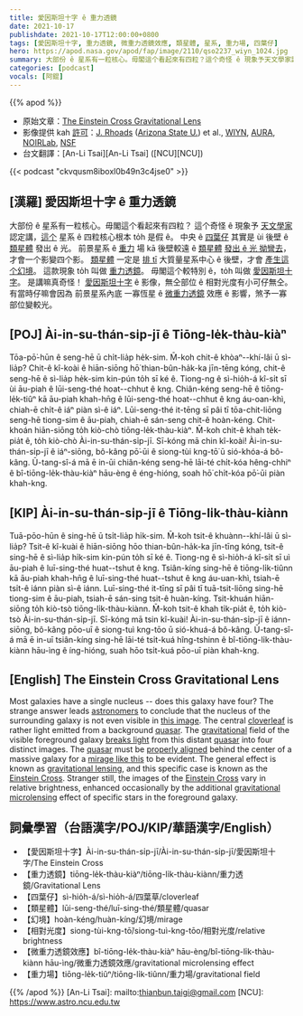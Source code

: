 ```yaml
---
title: 愛因斯坦十字 ê 重力透鏡
date: 2021-10-17
publishdate: 2021-10-17T12:00:00+0800
tags: [愛因斯坦十字, 重力透鏡, 微重力透鏡效應, 類星體, 星系, 重力場, 四葉仔]
hero: https://apod.nasa.gov/apod/fap/image/2110/qso2237_wiyn_1024.jpg
summary: 大部份 ê 星系有一粒核心。毋閣這个看起來有四粒？這个奇怪 ê 現象予天文學家認定講，這个星系 ê 四粒核心根本 to̍h 是假 ê。
categories: [podcast]
vocals: [阿錕]
---
```


{{% apod %}}

- 原始文章：[The Einstein Cross Gravitational Lens](https://apod.nasa.gov/apod/ap211017.html)
- 影像提供 kah [許可](https://noirlab.edu/public/copyright/)：[J. Rhoads](https://isearch.asu.edu/profile/858089) ([Arizona State U.](https://sese.asu.edu/)) et al., [WIYN](https://www.noao.edu/wiyn/wiyn.html), [AURA](https://www.aura-astronomy.org/), [NOIRLab](https://noirlab.edu/), [NSF](https://www.nsf.gov/)
- 台文翻譯：[An-Li Tsai][An-Li Tsai] ([NCU][NCU])

{{< podcast "ckvqusm8iboxl0b49n3c4jse0" >}}

## [漢羅] 愛因斯坦十字 ê 重力透鏡
大部份 ê 星系有一粒核心。毋閣這个看起來有四粒？
這个奇怪 ê 現象予 [天文學家][astronomers] 認定講，[這个][this image] 星系 ê 四粒核心根本 to̍h 是假 ê。
中央 ê [四葉仔][cloverleaf] 其實是 ùi 後壁 ê [類星體][quasar 1] 發出 ê 光。
前景星系 ê [重力][gravitational] 場 kā 後壁較遠 ê [類星體][quasar 2] [發出 ê 光 拗彎去][breaks light]，才會一个影變四个影。
[類星體][quasar 3] 一定是 [排 tī][properly aligned] 大質量星系中心 ê 後壁，才會 [產生這个幻境][mirage like this]。
這款現象 to̍h 叫做 [重力透鏡][gravitational lensing]。
毋閣這个較特別 ê，to̍h 叫做 [愛因斯坦十字][Einstein Cross 1]。
是講嘛真奇怪！
[愛因斯坦十字][Einstein Cross 2] ê 影像，無仝部位 ê 相對光度有小可仔無仝。
有當時仔嘛會因為 前景星系內底 一寡恆星 ê [微重力透鏡][gravitational microlensing] 效應 ê 影響，煞予一寡部位變較光。

## [POJ] Ài-in-su-thán-si̍p-jī ê Tiōng-le̍k-thàu-kiàⁿ
Tōa-pō͘-hūn ê seng-hē ū chi̍t-lia̍p he̍k-sim.
M̄-koh chit-ê khòaⁿ--khí-lâi ū sì-lia̍p?
Chit-ê kî-koài ê hiān-siōng hō͘ thian-bûn-ha̍k-ka jīn-tēng kóng, chit-ê seng-hē ê sì-lia̍p he̍k-sim kin-pún to̍h sī ké ê.
Tiong-ng ê sì-hio̍h-á kî-si̍t sī ùi āu-piah ê lūi-seng-thé hoat--chhut ê kng.
Chiân-kéng seng-hē ê tiōng-le̍k-tiûⁿ kā āu-piah khah-hn̄g ê lūi-seng-thé hoat--chhut ê kng áu-oan-khì, chiah-ē chi̍t-ê iáⁿ piàn sì-ê iáⁿ.
Lūi-seng-thé it-tēng sī pâi tī tōa-chit-liōng seng-hē tiong-sim ê āu-piah, chiah-ē sán-seng chit-ê hoàn-kéng.
Chit-khoán hiān-siōng to̍h kiò-chò tiōng-le̍k-thàu-kiàⁿ.
M̄-koh chit-ê khah te̍k-pia̍t ê, to̍h kiò-chò Ài-in-su-thán-si̍p-jī.
Sī-kóng mā chin kî-koài!
Ài-in-su-thán-si̍p-jī ê iáⁿ-siōng, bô-kâng pō͘-ūi ê siong-tùi kng-tō͘ ū sió-khóa-á bô-kâng.
Ū-tang-sî-á mā ē in-ūi chiân-kéng seng-hē lāi-té chi̍t-kóa hêng-chhiⁿ ê bî-tiōng-le̍k-thàu-kiàⁿ hāu-èng ê éng-hióng, soah hō͘ chi̍t-kóa pō͘-ūi piàn khah-kng.


## [KIP] Ài-in-su-thán-si̍p-jī ê Tiōng-li̍k-thàu-kiànn
Tuā-pōo-hūn ê sing-hē ū tsi̍t-lia̍p hi̍k-sim.
M̄-koh tsit-ê khuànn--khí-lâi ū sì-lia̍p?
Tsit-ê kî-kuài ê hiān-siōng hōo thian-bûn-ha̍k-ka jīn-tīng kóng, tsit-ê sing-hē ê sì-lia̍p hi̍k-sim kin-pún to̍h sī ké ê.
Tiong-ng ê sì-hio̍h-á kî-si̍t sī uì āu-piah ê luī-sing-thé huat--tshut ê kng.
Tsiân-kíng sing-hē ê tiōng-li̍k-tiûnn kā āu-piah khah-hn̄g ê luī-sing-thé huat--tshut ê kng áu-uan-khì, tsiah-ē tsi̍t-ê iánn piàn sì-ê iánn.
Luī-sing-thé it-tīng sī pâi tī tuā-tsit-liōng sing-hē tiong-sim ê āu-piah, tsiah-ē sán-sing tsit-ê huàn-kíng.
Tsit-khuán hiān-siōng to̍h kiò-tsò tiōng-li̍k-thàu-kiànn.
M̄-koh tsit-ê khah ti̍k-pia̍t ê, to̍h kiò-tsò Ài-in-su-thán-si̍p-jī.
Sī-kóng mā tsin kî-kuài!
Ài-in-su-thán-si̍p-jī ê iánn-siōng, bô-kâng pōo-uī ê siong-tuì kng-tōo ū sió-khuá-á bô-kâng.
Ū-tang-sî-á mā ē in-uī tsiân-kíng sing-hē lāi-té tsi̍t-kuá hîng-tshinn ê bî-tiōng-li̍k-thàu-kiànn hāu-ìng ê íng-hióng, suah hōo tsi̍t-kuá pōo-uī piàn khah-kng.

## [English] The Einstein Cross Gravitational Lens
Most galaxies have a single nucleus -- does this galaxy have four?
The strange answer leads [astronomers][astronomers] to conclude that the nucleus of the surrounding galaxy is not even visible in [this image][this image].
The central [cloverleaf][cloverleaf] is rather light emitted from a background [quasar][quasar 1].
The [gravitational][gravitational] field of the visible foreground galaxy [breaks light][breaks light] from this distant [quasar][quasar 2] into four distinct images.
The [quasar][quasar 3] must be [properly aligned][properly aligned] behind the center of a massive galaxy for a [mirage like this][mirage like this] to be evident.
The general effect is known as [gravitational lensing][gravitational lensing], and this specific case is known as the [Einstein Cross][Einstein Cross 1].
Stranger still, the images of the [Einstein Cross][Einstein Cross 2] vary in relative brightness, enhanced occasionally by the additional [gravitational microlensing][gravitational microlensing] effect of specific stars in the foreground galaxy.

## 詞彙學習（台語漢字/POJ/KIP/華語漢字/English）
- 【愛因斯坦十字】Ài-in-su-thán-si̍p-jī/Ài-in-su-thán-si̍p-jī/愛因斯坦十字/The Einstein Cross
- 【重力透鏡】tiōng-le̍k-thàu-kiàⁿ/tiōng-li̍k-thàu-kiànn/重力透鏡/Gravitational Lens
- 【四葉仔】sì-hio̍h-á/sì-hio̍h-á/四葉草/cloverleaf
- 【類星體】lūi-seng-thé/luī-sing-thé/類星體/quasar
- 【幻境】hoàn-kéng/huàn-kíng/幻境/mirage
- 【相對光度】siong-tùi-kng-tō͘/siong-tuì-kng-tōo/相對光度/relative brightness
- 【微重力透鏡效應】bî-tiōng-le̍k-thàu-kiàⁿ hāu-èng/bî-tiōng-li̍k-thàu-kiànn hāu-ìng/微重力透鏡效應/gravitational microlensing effect
- 【重力場】tiōng-le̍k-tiûⁿ/tiōng-li̍k-tiûnn/重力場/gravitational field

{{% /apod %}}
[An-Li Tsai]: mailto:thianbun.taigi@gmail.com
[NCU]: https://www.astro.ncu.edu.tw

[astronomers]:https://aas.org/careers/career-in-astronomy
[this image]:https://noirlab.edu/public/images/noao-q2237/
[cloverleaf]:https://en.wikipedia.org/wiki/Four-leaf_clover
[quasar 1]:https://en.wikipedia.org/wiki/Quasar
[gravitational]:https://spaceplace.nasa.gov/what-is-gravity/en/
[breaks light]:http://www.youtube.com/watch?v=BkBNf_nFuhM
[quasar 2]:https://apod.nasa.gov/apod/ap000419.html
[quasar 3]:https://imagine.gsfc.nasa.gov/ask_astro/quasar.html
[properly aligned]:https://lh3.ggpht.com/_LlfXWxcpJyU/SkXvJ2cC99I/AAAAAAAAMxE/hC0Z002bgv4/7%20Maine%20Coon%20Kittens%5B9%5D.jpg
[mirage like this]:https://apod.nasa.gov/apod/ap990331.html
[gravitational lensing]:https://en.wikipedia.org/wiki/Gravitational_lens
[Einstein Cross 1]:http://www.astr.ua.edu/keel/agn/qso2237.html
[Einstein Cross 2]:https://apod.nasa.gov/apod/ap961215.html
[gravitational microlensing]:https://en.wikipedia.org/wiki/Gravitational_microlensing
